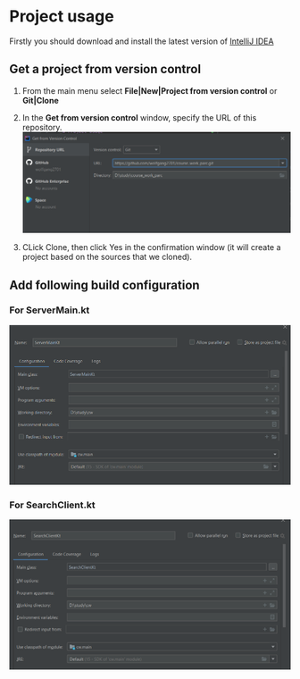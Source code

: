 # Project usage
Firstly you should download and install the latest version of [IntelliJ IDEA](https://www.jetbrains.com/ru-ru/idea/download/#section=windows)

## Get a project from version control
1. From the main menu select **File|New|Project from version control** or **Git|Clone**
2. In the **Get from version control** window, specify the URL of this repository.
![img.png](img.png)

3. CLick Clone, then click Yes in the confirmation window (it will create a project based on the sources that we cloned).

## Add following build configuration
### For ServerMain.kt
![img_2.png](img_2.png)

### For SearchClient.kt
![img_1.png](img_1.png)
